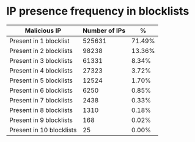 # IP presence frequency in blocklists
| Malicious IP | Number of IPs | % |
|----|----|----|
| Present in 1 blocklist | 525631 | 71.49% |
| Present in 2 blocklists | 98238 | 13.36% |
| Present in 3 blocklists | 61331 | 8.34% |
| Present in 4 blocklists | 27323 | 3.72% |
| Present in 5 blocklists | 12524 | 1.70% |
| Present in 6 blocklists | 6250 | 0.85% |
| Present in 7 blocklists | 2438 | 0.33% |
| Present in 8 blocklists | 1310 | 0.18% |
| Present in 9 blocklists | 168 | 0.02% |
| Present in 10 blocklists | 25 | 0.00% |
